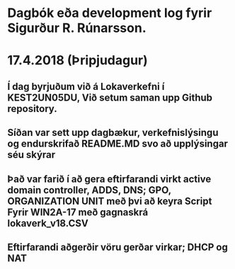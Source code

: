 # Dagbók eða development log fyrir Sigurður R. Rúnarsson.
# 17.4.2018 (Þripjudagur)
## Í dag byrjuðum við á Lokaverkefni í KEST2UN05DU, Við setum saman upp Github repository.
## Síðan var sett upp dagbækur, verkefnislýsingu og endurskrifað README.MD svo að upplýsingar séu skýrar
## Það var farið í að gera eftirfarandi virkt active domain controller, ADDS, DNS; GPO, ORGANIZATION UNIT með þvi að keyra Script Fyrir WIN2A-17 með gagnaskrá lokaverk_v18.CSV
## Eftirfarandi aðgerðir vöru gerðar virkar; DHCP og NAT
